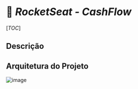 # 🚀 _**RocketSeat - CashFlow**_

[_TOC_]

## Descrição



## Arquitetura do Projeto
![image](https://github.com/user-attachments/assets/a59ec1d5-45b3-4368-8856-67727e33c1d5)
